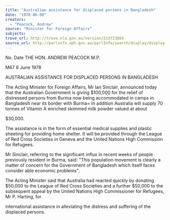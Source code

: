 ```yaml
---
title: "Australian assistance for displaced persons in Bangladesh"
date: "1978-06-08"
creators:
  - "Peacock, Andrew"
source: "Minister for Foreign Affairs"
subjects:
trove_url: http://trove.nla.gov.au/version/213723869
source_url: http://parlinfo.aph.gov.au/parlInfo/search/display/display.w3p;query=Id%3A%22media/pressrel/HPR10026197%22
---
```


 No. Date THE HON. ANDREW PEACOCK M.P.

 M67 8 June 1978

 AUSTRALIAN ASSISTANCE FOR DISPLACED PERSONS  IN BANGLADESH

 The Acting Minister for Foreign Affairs, Mr Ian  Sinclair, announced today that the Australian Government is  giving $100,000 for the relief of distressed persons from  Burma now being accommodated in camps in Bangladesh near its  border with Burma= In addition Australia will supply 70 tonnes  of Vitamin A enriched skimmed milk powder valued at about 

 $30,000.

 The assistance is in the form of essential medical  supplies and plastic sheeting for providing home shelter. It will be provided through the League of Red Cross Societies  in Geneva and the United Nations High Commission for Refugees.

 Mr Sinclair, referring to the significant influx  in recent weeks of people previously resident in Burma, said:  "This population movement is clearly a matter of concern  for the Government of Bangladesh which itself faces consider­ able economic problems".

 The Acting Minister said that Australia had reacted  quickly by donating $50,000 to the League of Red Cross Societies  and a further $50,000 to the subsequent appeal by the United  Nations High Commissioner for Refugees, Mr P. Harting, for 

 international assistance in alleviating the distress and  suffering of the displaced persons.

